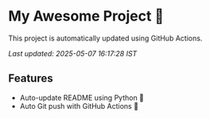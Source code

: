 # My Awesome Project 🚀

This project is automatically updated using GitHub Actions.

_Last updated: 2025-05-07 16:17:28 IST_

## Features
- Auto-update README using Python 🐍
- Auto Git push with GitHub Actions 🤖

